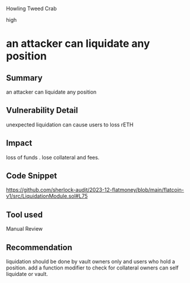 Howling Tweed Crab

high

# an attacker can liquidate any position

## Summary
an attacker can liquidate any position 

## Vulnerability Detail
unexpected liquidation can cause users to loss rETH
 
## Impact
loss of funds . lose collateral and fees.

## Code Snippet

https://github.com/sherlock-audit/2023-12-flatmoney/blob/main/flatcoin-v1/src/LiquidationModule.sol#L75

## Tool used

Manual Review

## Recommendation
liquidation should be done by vault owners only and users who hold a position. add a function modifier to check for collateral 
owners can self liquidate or vault. 